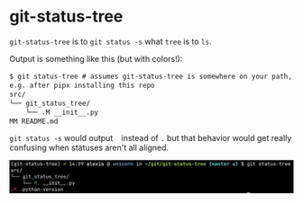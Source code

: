 # git-status-tree

`git-status-tree` is to `git status -s` what `tree` is to `ls`.

Output is something like this (but with colors!):

```
$ git status-tree # assumes git-status-tree is somewhere on your path, e.g. after pipx installing this repo
src/
└── git_status_tree/
    └── .M __init__.py
MM README.md
```

`git status -s` would output ` ` instead of `.` but that behavior would get really confusing when statuses aren't all
aligned.

![screenshot of git-status-tree](./screenshot.png)
